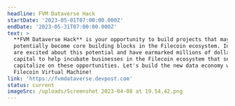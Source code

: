 ```yaml
---
headline: FVM Dataverse Hack
startDate: '2023-05-01T07:00:00.000Z'
endDate: '2023-05-31T07:00:00.000Z'
text: >
  **FVM Dataverse Hack** is your opportunity to build projects that may
  potentially become core building blocks in the Filecoin ecosystem. Investors
  are excited about this potential and have earmarked millions of dollars in
  capital to help incubate businesses in the Filecoin ecosystem that seek to
  capitalize on these opportunities. Let's build the new data economy with the
  Filecoin Virtual Machine!
link: 'https://fvmdataverse.devpost.com'
status: current
imageSrc: /uploads/Screenshot 2023-04-08 at 19.54.42.png
---
```





